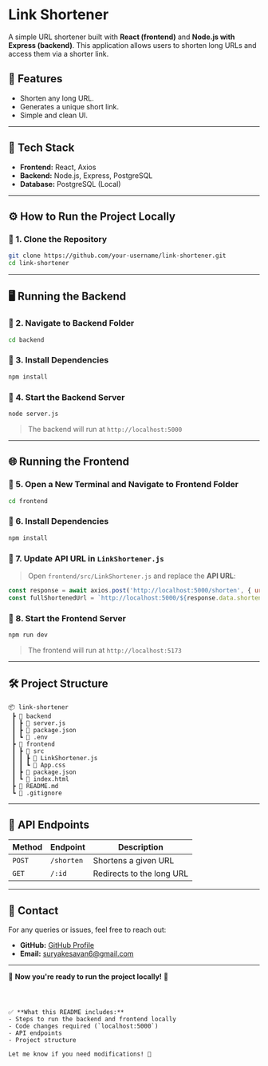 
# Link Shortener

A simple URL shortener built with **React (frontend)** and **Node.js with Express (backend)**. This application allows users to shorten long URLs and access them via a shorter link.

## 🚀 Features
- Shorten any long URL.
- Generates a unique short link.
- Simple and clean UI.

---

## 📌 Tech Stack
- **Frontend:** React, Axios
- **Backend:** Node.js, Express, PostgreSQL
- **Database:** PostgreSQL (Local)

---

## ⚙️ How to Run the Project Locally

### 🔹 1. Clone the Repository
```sh
git clone https://github.com/your-username/link-shortener.git
cd link-shortener
```

---

## 🖥️ Running the Backend

### 🔹 2. Navigate to Backend Folder
```sh
cd backend
```

### 🔹 3. Install Dependencies
```sh
npm install
```

### 🔹 4. Start the Backend Server
```sh
node server.js
```
> The backend will run at `http://localhost:5000`

---

## 🌐 Running the Frontend

### 🔹 5. Open a New Terminal and Navigate to Frontend Folder
```sh
cd frontend
```

### 🔹 6. Install Dependencies
```sh
npm install
```

### 🔹 7. Update API URL in `LinkShortener.js`
> Open `frontend/src/LinkShortener.js` and replace the **API URL**:
```js
const response = await axios.post('http://localhost:5000/shorten', { url: inputUrl });
const fullShortenedUrl = `http://localhost:5000/${response.data.shortenedUrl}`;
```

### 🔹 8. Start the Frontend Server
```sh
npm run dev
```
> The frontend will run at `http://localhost:5173`

---

## 🛠️ Project Structure
```
📦 link-shortener
 ┣ 📂 backend
 ┃ ┣ 📜 server.js
 ┃ ┣ 📜 package.json
 ┃ ┗ 📜 .env
 ┣ 📂 frontend
 ┃ ┣ 📂 src
 ┃ ┃ ┣ 📜 LinkShortener.js
 ┃ ┃ ┗ 📜 App.css
 ┃ ┣ 📜 package.json
 ┃ ┗ 📜 index.html
 ┣ 📜 README.md
 ┗ 📜 .gitignore
```

---

## 📝 API Endpoints
| Method | Endpoint       | Description                  |
|--------|--------------|------------------------------|
| `POST` | `/shorten`   | Shortens a given URL        |
| `GET`  | `/:id`      | Redirects to the long URL   |

---

## 📩 Contact
For any queries or issues, feel free to reach out:
- **GitHub:** [GitHub Profile](https://github.com/kesavan2522)
- **Email:** suryakesavan6@gmail.com

---

🎉 **Now you're ready to run the project locally!** 🚀
```



✅ **What this README includes:**  
- Steps to run the backend and frontend locally  
- Code changes required (`localhost:5000`)  
- API endpoints  
- Project structure  

Let me know if you need modifications! 🚀
